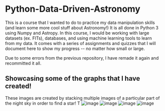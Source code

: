 ﻿# Python-Data-Driven-Astronomy
 
 
 This is a course that I wanted to do to practice my data manipulation skills (and learn some more cool stuff about Astronomy!) It is all done in Python 3 using Numpy and Astropy. In this course, I would be working with large datasets (ex. FITs), databases, and using machine learning tools to learn from my data. It comes with a series of assignments and quizzes that I will document here to show my progress -- no matter how small or large.
 
 Due to some errors from the previous repository, I have remade it again and recommitted it all.
 
 ## Showcasing some of the graphs that I have created!
 These images are created by stacking multiple images of a particular part of the night sky in order to find a star! T
![image](https://user-images.githubusercontent.com/73675772/107860124-9517e980-6e0b-11eb-8dd1-0c8bd0aa50e5.png)
![image](https://user-images.githubusercontent.com/73675772/107860140-a5c85f80-6e0b-11eb-9bdd-988175efe670.png)
![image](https://user-images.githubusercontent.com/73675772/107860153-b4af1200-6e0b-11eb-9313-cc11e3214be5.png)
![image](https://user-images.githubusercontent.com/73675772/107860169-cdb7c300-6e0b-11eb-8469-8e0a1b4ba763.png)

